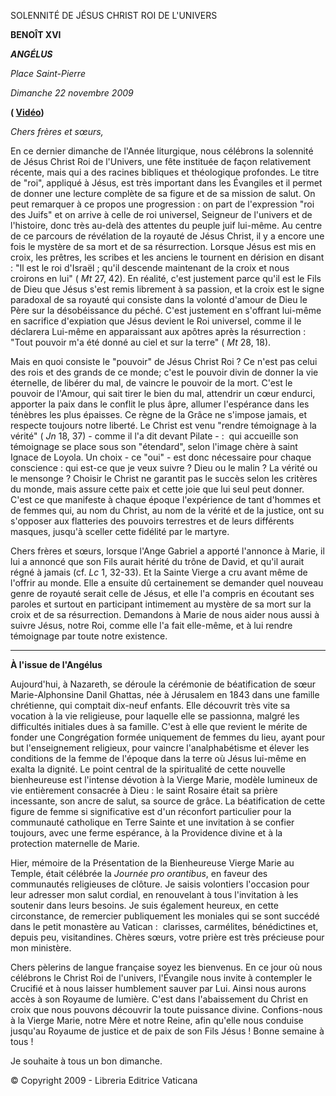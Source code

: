 SOLENNITÉ DE JÉSUS CHRIST ROI DE L'UNIVERS

**BENOÎT XVI**

***ANGÉLUS***

*Place Saint-Pierre*

*Dimanche 22 novembre 2009*

**( [Vidéo](https://www.youtube.com/watch?v=pozRROselJU&ab_channel=VaticanNews))**

*Chers frères et sœurs,*

En ce dernier dimanche de l'Année liturgique, nous célébrons la solennité de Jésus Christ Roi de l'Univers, une fête instituée de façon relativement récente, mais qui a des racines bibliques et théologique profondes. Le titre de "roi", appliqué à Jésus, est très important dans les Évangiles et il permet de donner une lecture complète de sa figure et de sa mission de salut. On peut remarquer à ce propos une progression : on part de l'expression "roi des Juifs" et on arrive à celle de roi universel, Seigneur de l'univers et de l'histoire, donc très au-delà des attentes du peuple juif lui-même. Au centre de ce parcours de révélation de la royauté de Jésus Christ, il y a encore une fois le mystère de sa mort et de sa résurrection. Lorsque Jésus est mis en croix, les prêtres, les scribes et les anciens le tournent en dérision en disant : "Il est le roi d'Israël ; qu'il descende maintenant de la croix et nous croirons en lui" ( *Mt* 27, 42). En réalité, c'est justement parce qu'il est le Fils de Dieu que Jésus s'est remis librement à sa passion, et la croix est le signe paradoxal de sa royauté qui consiste dans la volonté d'amour de Dieu le Père sur la désobéissance du péché. C'est justement en s'offrant lui-même en sacrifice d'expiation que Jésus devient le Roi universel, comme il le déclarera Lui-même en apparaissant aux apôtres après la résurrection : "Tout pouvoir m'a été donné au ciel et sur la terre" ( *Mt* 28, 18).

Mais en quoi consiste le "pouvoir" de Jésus Christ Roi ? Ce n'est pas celui des rois et des grands de ce monde; c'est le pouvoir divin de donner la vie éternelle, de libérer du mal, de vaincre le pouvoir de la mort. C'est le pouvoir de l'Amour, qui sait tirer le bien du mal, attendrir un cœur endurci, apporter la paix dans le conflit le plus âpre, allumer l'espérance dans les ténèbres les plus épaisses. Ce règne de la Grâce ne s'impose jamais, et respecte toujours notre liberté. Le Christ est venu "rendre témoignage à la vérité" ( *Jn* 18, 37) - comme il l'a dit devant Pilate - :  qui accueille son témoignage se place sous son "étendard", selon l'image chère à saint Ignace de Loyola. Un choix - ce "oui" - est donc nécessaire pour chaque conscience : qui est-ce que je veux suivre ? Dieu ou le malin ? La vérité ou le mensonge ? Choisir le Christ ne garantit pas le succès selon les critères du monde, mais assure cette paix et cette joie que lui seul peut donner. C'est ce que manifeste à chaque époque l'expérience de tant d'hommes et de femmes qui, au nom du Christ, au nom de la vérité et de la justice, ont su s'opposer aux flatteries des pouvoirs terrestres et de leurs différents masques, jusqu'à sceller cette fidélité par le martyre.

Chers frères et sœurs, lorsque l'Ange Gabriel a apporté l'annonce à Marie, il lui a annoncé que son Fils aurait hérité du trône de David, et qu'il aurait régné à jamais (cf. *Lc* 1, 32-33). Et la Sainte Vierge a cru avant même de l'offrir au monde. Elle a ensuite dû certainement se demander quel nouveau genre de royauté serait celle de Jésus, et elle l'a compris en écoutant ses paroles et surtout en participant intimement au mystère de sa mort sur la croix et de sa résurrection. Demandons à Marie de nous aider nous aussi à suivre Jésus, notre Roi, comme elle l'a fait elle-même, et à lui rendre témoignage par toute notre existence.

* * *

**À l'issue de l'Angélus**

Aujourd'hui, à Nazareth, se déroule la cérémonie de béatification de sœur Marie-Alphonsine Danil Ghattas, née à Jérusalem en 1843 dans une famille chrétienne, qui comptait dix-neuf enfants. Elle découvrit très vite sa vocation à la vie religieuse, pour laquelle elle se passionna, malgré les difficultés initiales dues à sa famille. C'est à elle que revient le mérite de fonder une Congrégation formée uniquement de femmes du lieu, ayant pour but l'enseignement religieux, pour vaincre l'analphabétisme et élever les conditions de la femme de l'époque dans la terre où Jésus lui-même en exalta la dignité. Le point central de la spiritualité de cette nouvelle bienheureuse est l'intense dévotion à la Vierge Marie, modèle lumineux de vie entièrement consacrée à Dieu : le saint Rosaire était sa prière incessante, son ancre de salut, sa source de grâce. La béatification de cette figure de femme si significative est d'un réconfort particulier pour la communauté catholique en Terre Sainte et une invitation à se confier toujours, avec une ferme espérance, à la Providence divine et à la protection maternelle de Marie.

Hier, mémoire de la Présentation de la Bienheureuse Vierge Marie au Temple, était célébrée la *Journée pro orantibus*, en faveur des communautés religieuses de clôture. Je saisis volontiers l'occasion pour leur adresser mon salut cordial, en renouvelant à tous l'invitation à les soutenir dans leurs besoins. Je suis également heureux, en cette circonstance, de remercier publiquement les moniales qui se sont succédé dans le petit monastère au Vatican :  clarisses, carmélites, bénédictines et, depuis peu, visitandines. Chères sœurs, votre prière est très précieuse pour mon ministère.

Chers pèlerins de langue française soyez les bienvenus. En ce jour où nous célébrons le Christ Roi de l'univers, l'Évangile nous invite à contempler le Crucifié et à nous laisser humblement sauver par Lui. Ainsi nous aurons accès à son Royaume de lumière. C'est dans l'abaissement du Christ en croix que nous pouvons découvrir la toute puissance divine. Confions-nous à la Vierge Marie, notre Mère et notre Reine, afin qu'elle nous conduise jusqu'au Royaume de justice et de paix de son Fils Jésus ! Bonne semaine à tous !

Je souhaite à tous un bon dimanche.

© Copyright 2009 - Libreria Editrice Vaticana